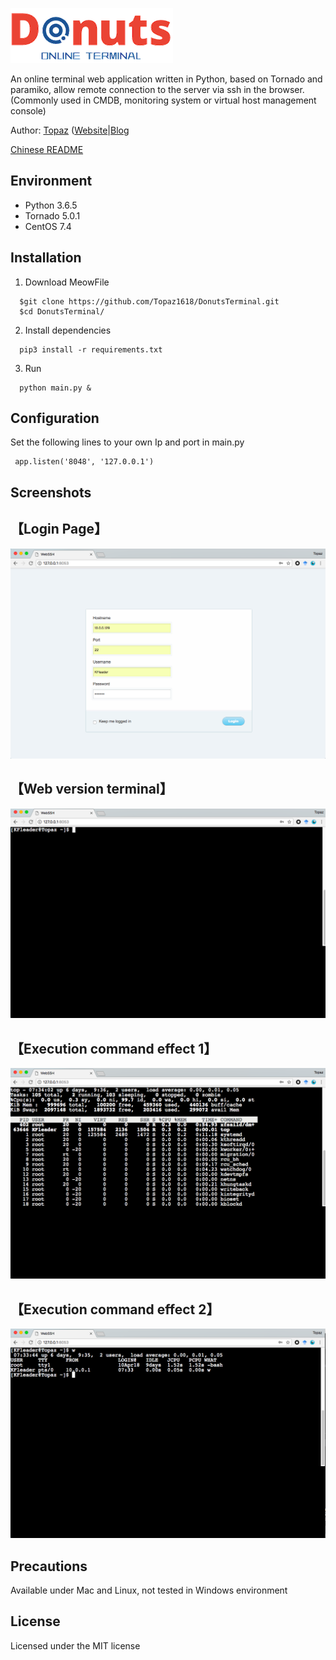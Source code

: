 <img src='static/img/donuts_logo.png' title='
DonutsTerminal, A online termainal'>
 

An online terminal web application written in Python, based on Tornado and paramiko, allow remote connection to the server via ssh in the browser. (Commonly used in CMDB, monitoring system or virtual host management console)

Author: [Topaz](https://topaz1618.github.io/about) ([Website](http://topazaws.com/)|[Blog](https://topaz1618.github.io/blog/)

[Chinese README](https://github.com/Topaz1618/DonutsTerminal/blob/master/README_CN.markdown)


## Environment
- Python 3.6.5
- Tornado 5.0.1
- CentOS 7.4

## Installation
1. Download MeowFile

```
  $git clone https://github.com/Topaz1618/DonutsTerminal.git
  $cd DonutsTerminal/
```

2. Install dependencies
```
  pip3 install -r requirements.txt
```
3. Run
```
  python main.py &
```

## Configuration

Set the following lines to your own Ip and port in main.py
```
 app.listen('8048', '127.0.0.1')
```


## Screenshots

## 【Login Page】
![avatar](static/img/login.png)

## 【Web version terminal】
![avatar](static/img/terminal.png)

## 【Execution command effect 1】
![avatar](static/img/terminal1.png)

## 【Execution command effect 2】
![avatar](static/img/terminal2.png)


## Precautions
Available under Mac and Linux, not tested in Windows environment

## License
Licensed under the MIT license
